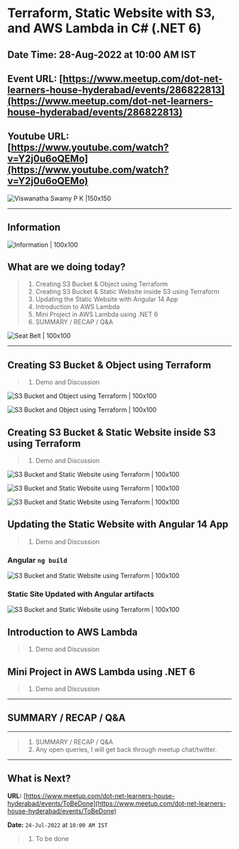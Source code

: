 # Terraform, Static Website with S3, and AWS Lambda in C# (.NET 6)

## Date Time: 28-Aug-2022 at 10:00 AM IST

## Event URL: [https://www.meetup.com/dot-net-learners-house-hyderabad/events/286822813](https://www.meetup.com/dot-net-learners-house-hyderabad/events/286822813)

## Youtube URL: [https://www.youtube.com/watch?v=Y2j0u6oQEMo](https://www.youtube.com/watch?v=Y2j0u6oQEMo)

![Viswanatha Swamy P K |150x150](./documentation/images/ViswanathaSwamyPK.PNG)

---

## Information

![Information | 100x100](./documentation/images/Information.PNG)

## What are we doing today?

> 1. Creating S3 Bucket & Object using Terraform
> 1. Creating S3 Bucket & Static Website inside S3 using Terraform
> 1. Updating the Static Website with Angular 14 App
> 1. Introduction to AWS Lambda
> 1. Mini Project in AWS Lambda using .NET 6
> 1. SUMMARY / RECAP / Q&A

![Seat Belt | 100x100](./documentation/images/SeatBelt.PNG)

---

## Creating S3 Bucket & Object using Terraform

> 1. Demo and Discussion

![S3 Bucket and Object using Terraform | 100x100](./documentation/images/TF_S3_Bucket_Object.PNG)

![S3 Bucket and Object using Terraform | 100x100](./documentation/images/TF_S3_Bucket_Object_1.PNG)

## Creating S3 Bucket & Static Website inside S3 using Terraform

> 1. Demo and Discussion

![S3 Bucket and Static Website using Terraform | 100x100](./documentation/images/TF_S3_Static_WebSite.PNG)

![S3 Bucket and Static Website using Terraform | 100x100](./documentation/images/TF_S3_Static_WebSite_1.PNG)

![S3 Bucket and Static Website using Terraform | 100x100](./documentation/images/TF_S3_Static_WebSite_2.PNG)

## Updating the Static Website with Angular 14 App

> 1. Demo and Discussion

### Angular `ng build`
![S3 Bucket and Static Website using Terraform | 100x100](./documentation/images/TF_S3_Static_WebSite_BuildNg.PNG)

### Static Site Updated with Angular artifacts
![S3 Bucket and Static Website using Terraform | 100x100](./documentation/images/TF_S3_Static_WebSite_Ng.PNG)

## Introduction to AWS Lambda

> 1. Demo and Discussion

## Mini Project in AWS Lambda using .NET 6

> 1. Demo and Discussion

---

## SUMMARY / RECAP / Q&A

---

> 1. SUMMARY / RECAP / Q&A
> 2. Any open queries, I will get back through meetup chat/twitter.

---

## What is Next?

**URL:** [https://www.meetup.com/dot-net-learners-house-hyderabad/events/ToBeDone](https://www.meetup.com/dot-net-learners-house-hyderabad/events/ToBeDone)

**Date:** `24-Jul-2022` at `10:00 AM IST`

> 1. To be done
